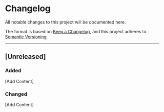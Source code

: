 # Changelog
All notable changes to this project will be documented here.

The format is based on [Keep a Changelog](https://keepachangelog.com/), and this project adheres to [Semantic Versioning](https://semver.org/).

---

## [Unreleased]
### Added
[Add Content]

### Changed
[Add Content]
        
